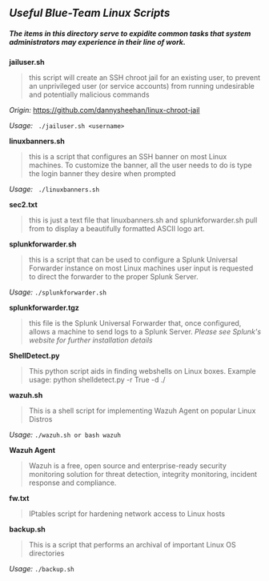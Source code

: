 ## _Useful Blue-Team Linux Scripts_

##### The items in this directory serve to expidite common tasks that system administrators may experience in their line of work.

**jailuser.sh**
> this script will create an SSH chroot jail for an existing user, 
> to prevent an unprivileged user (or service accounts) from running undesirable and potentially malicious commands

*Origin:* https://github.com/dannysheehan/linux-chroot-jail

*Usage:*
      ``` ./jailuser.sh <username>```

**linuxbanners.sh**
> this is a script that configures an SSH banner on most Linux machines.
> To customize the banner, all the user needs to do is type the login banner they desire when prompted

*Usage:*
      ``` ./linuxbanners.sh```
    
**sec2.txt**
> this is just a text file that linuxbanners.sh and splunkforwarder.sh pull from 
> to display a beautifully formatted ASCII logo art.
    
**splunkforwarder.sh**
> this is a script that can be used to configure a Splunk Universal Forwarder instance on most Linux machines
> user input is requested to direct the forwarder to the proper Splunk Server.

*Usage:*
      ``` ./splunkforwarder.sh ```

**splunkforwarder.tgz**
> this file is the Splunk Universal Forwarder that, once configured, allows a machine to send logs to
> a Splunk Server.
> _Please see Splunk's website for further installation details_

**ShellDetect.py**
> This python script aids in finding webshells on Linux boxes. Example usage:
> python shelldetect.py -r True -d ./

**wazuh.sh**
> This is a shell script for implementing Wazuh Agent on popular Linux Distros

*Usage:*
      ``` ./wazuh.sh or bash wazuh ```
      
**Wazuh Agent** 
> Wazuh is a free, open source and enterprise-ready security monitoring solution for threat detection, integrity monitoring, incident response and compliance.

**fw.txt**
> IPtables script for hardening network access to Linux hosts

**backup.sh**
> This is a script that performs an archival of important Linux OS directories

*Usage:*
      ``` ./backup.sh ```
